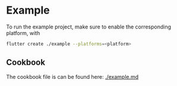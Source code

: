 # Example

To run the example project, make sure to enable the corresponding platform, with

```sh
flutter create ./example --platforms=<platform>
```

## Cookbook

The cookbook file is can be found here: [./example.md](./example.md)

